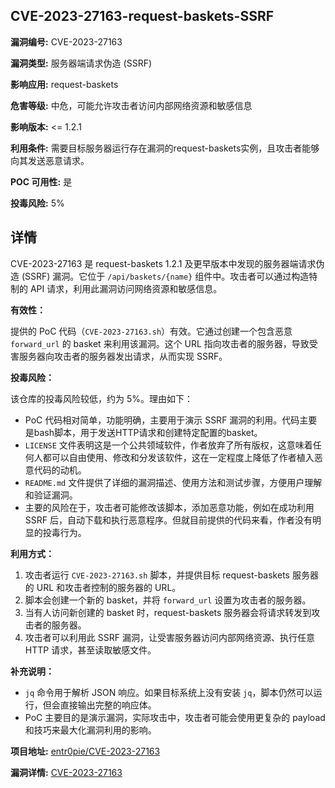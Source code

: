 ## CVE-2023-27163-request-baskets-SSRF

**漏洞编号:** CVE-2023-27163

**漏洞类型:** 服务器端请求伪造 (SSRF)

**影响应用:** request-baskets

**危害等级:** 中危，可能允许攻击者访问内部网络资源和敏感信息

**影响版本:** <= 1.2.1

**利用条件:** 需要目标服务器运行存在漏洞的request-baskets实例，且攻击者能够向其发送恶意请求。

**POC 可用性:** 是

**投毒风险:** 5%

## 详情

CVE-2023-27163 是 request-baskets 1.2.1 及更早版本中发现的服务器端请求伪造 (SSRF) 漏洞。它位于 `/api/baskets/{name}` 组件中。攻击者可以通过构造特制的 API 请求，利用此漏洞访问网络资源和敏感信息。

**有效性：**

提供的 PoC 代码（`CVE-2023-27163.sh`）有效。它通过创建一个包含恶意 `forward_url` 的 basket 来利用该漏洞。这个 URL 指向攻击者的服务器，导致受害服务器向攻击者的服务器发出请求，从而实现 SSRF。

**投毒风险：**

该仓库的投毒风险较低，约为 5%。理由如下：

*   PoC 代码相对简单，功能明确，主要用于演示 SSRF 漏洞的利用。代码主要是bash脚本，用于发送HTTP请求和创建特定配置的basket。
*   `LICENSE` 文件表明这是一个公共领域软件，作者放弃了所有版权，这意味着任何人都可以自由使用、修改和分发该软件，这在一定程度上降低了作者植入恶意代码的动机。
*   `README.md` 文件提供了详细的漏洞描述、使用方法和测试步骤，方便用户理解和验证漏洞。
*   主要的风险在于，攻击者可能修改该脚本，添加恶意功能，例如在成功利用 SSRF 后，自动下载和执行恶意程序。但就目前提供的代码来看，作者没有明显的投毒行为。

**利用方式：**

1.  攻击者运行 `CVE-2023-27163.sh` 脚本，并提供目标 request-baskets 服务器的 URL 和攻击者控制的服务器的 URL。
2.  脚本会创建一个新的 basket，并将 `forward_url` 设置为攻击者的服务器。
3.  当有人访问新创建的 basket 时，request-baskets 服务器会将请求转发到攻击者的服务器。
4.  攻击者可以利用此 SSRF 漏洞，让受害服务器访问内部网络资源、执行任意 HTTP 请求，甚至读取敏感文件。

**补充说明：**

*   `jq` 命令用于解析 JSON 响应。如果目标系统上没有安装 `jq`，脚本仍然可以运行，但会直接输出完整的响应体。
*   PoC 主要目的是演示漏洞，实际攻击中，攻击者可能会使用更复杂的 payload 和技巧来最大化漏洞利用的影响。

**项目地址:** [entr0pie/CVE-2023-27163](https://github.com/entr0pie/CVE-2023-27163)

**漏洞详情:** [CVE-2023-27163](https://nvd.nist.gov/vuln/detail/CVE-2023-27163)